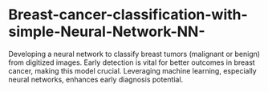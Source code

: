# Breast-cancer-classification-with-simple-Neural-Network-NN-
Developing a neural network to classify breast tumors (malignant or benign) from digitized images. Early detection is vital for better outcomes in breast cancer, making this model crucial. Leveraging machine learning, especially neural networks, enhances early diagnosis potential.
